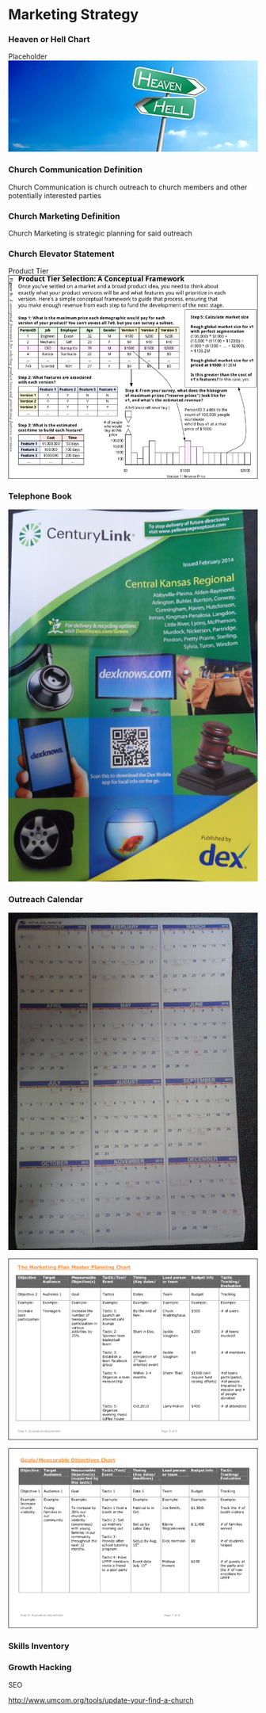 # Marketing Strategy

### Heaven or Hell Chart

Placeholder
![](marketing-strategy/marketing-strategy-heaven-or-hell-chart.jpg)

### Church Communication Definition

Church Communication is church outreach to church members and other potentially interested parties

### Church Marketing Definition

Church Marketing is strategic planning for said outreach

### Church Elevator Statement

Product Tier
![](marketing-strategy/marketing-strategy-product-tier.png)

### Telephone Book

![](marketing-strategy/marketing-strategy-telephone-book.JPG)

### Outreach Calendar

![](marketing-strategy/marketing-strategy-outreach-calendar.JPG)

![Goals and Measurable Objectives Chart Example 1](marketing-strategy/marketing-strategy-goals-measurable-objectives-chart-example-1.png)

![Goals and Measurable Objectives Chart Example 2](marketing-strategy/marketing-strategy-goals-measurable-objectives-chart-example-2.png)

### Skills Inventory

### Growth Hacking

SEO

http://www.umcom.org/tools/update-your-find-a-church